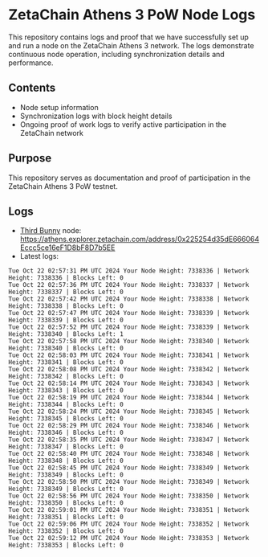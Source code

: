 # ZetaChain Athens 3 PoW Node Logs
This repository contains logs and proof that we have successfully set up and run a node on the ZetaChain Athens 3 network. The logs demonstrate continuous node operation, including synchronization details and performance.

## Contents
- Node setup information
- Synchronization logs with block height details
- Ongoing proof of work logs to verify active participation in the ZetaChain network

## Purpose
This repository serves as documentation and proof of participation in the ZetaChain Athens 3 PoW testnet.

## Logs

- [Third Bunny](https://thirdbunny.xyz/) node: https://athens.explorer.zetachain.com/address/0x225254d35dE666064Eccc5ce16eF1D8bF8D7b5EE
- Latest logs:
```
Tue Oct 22 02:57:31 PM UTC 2024 Your Node Height: 7338336 | Network Height: 7338336 | Blocks Left: 0
Tue Oct 22 02:57:36 PM UTC 2024 Your Node Height: 7338337 | Network Height: 7338337 | Blocks Left: 0
Tue Oct 22 02:57:42 PM UTC 2024 Your Node Height: 7338338 | Network Height: 7338338 | Blocks Left: 0
Tue Oct 22 02:57:47 PM UTC 2024 Your Node Height: 7338339 | Network Height: 7338339 | Blocks Left: 0
Tue Oct 22 02:57:52 PM UTC 2024 Your Node Height: 7338339 | Network Height: 7338340 | Blocks Left: 1
Tue Oct 22 02:57:58 PM UTC 2024 Your Node Height: 7338340 | Network Height: 7338340 | Blocks Left: 0
Tue Oct 22 02:58:03 PM UTC 2024 Your Node Height: 7338341 | Network Height: 7338341 | Blocks Left: 0
Tue Oct 22 02:58:08 PM UTC 2024 Your Node Height: 7338342 | Network Height: 7338342 | Blocks Left: 0
Tue Oct 22 02:58:14 PM UTC 2024 Your Node Height: 7338343 | Network Height: 7338343 | Blocks Left: 0
Tue Oct 22 02:58:19 PM UTC 2024 Your Node Height: 7338344 | Network Height: 7338344 | Blocks Left: 0
Tue Oct 22 02:58:24 PM UTC 2024 Your Node Height: 7338345 | Network Height: 7338345 | Blocks Left: 0
Tue Oct 22 02:58:29 PM UTC 2024 Your Node Height: 7338346 | Network Height: 7338346 | Blocks Left: 0
Tue Oct 22 02:58:35 PM UTC 2024 Your Node Height: 7338347 | Network Height: 7338347 | Blocks Left: 0
Tue Oct 22 02:58:40 PM UTC 2024 Your Node Height: 7338348 | Network Height: 7338348 | Blocks Left: 0
Tue Oct 22 02:58:45 PM UTC 2024 Your Node Height: 7338349 | Network Height: 7338349 | Blocks Left: 0
Tue Oct 22 02:58:50 PM UTC 2024 Your Node Height: 7338349 | Network Height: 7338349 | Blocks Left: 0
Tue Oct 22 02:58:56 PM UTC 2024 Your Node Height: 7338350 | Network Height: 7338350 | Blocks Left: 0
Tue Oct 22 02:59:01 PM UTC 2024 Your Node Height: 7338351 | Network Height: 7338351 | Blocks Left: 0
Tue Oct 22 02:59:06 PM UTC 2024 Your Node Height: 7338352 | Network Height: 7338352 | Blocks Left: 0
Tue Oct 22 02:59:12 PM UTC 2024 Your Node Height: 7338353 | Network Height: 7338353 | Blocks Left: 0
```
